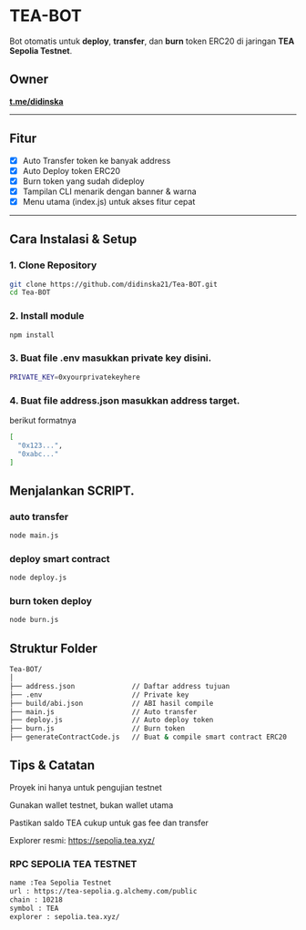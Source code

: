 # TEA-BOT

Bot otomatis untuk **deploy**, **transfer**, dan **burn** token ERC20 di jaringan **TEA Sepolia Testnet**.

## Owner
**[t.me/didinska](https://t.me/didinska)**

---

## Fitur
- [x] Auto Transfer token ke banyak address
- [x] Auto Deploy token ERC20
- [x] Burn token yang sudah dideploy
- [x] Tampilan CLI menarik dengan banner & warna
- [x] Menu utama (index.js) untuk akses fitur cepat

---

## Cara Instalasi & Setup

### 1. Clone Repository
```bash
git clone https://github.com/didinska21/Tea-BOT.git
cd Tea-BOT
```
### 2. Install module
```bash
npm install
```
### 3. Buat file .env masukkan private key disini.
```bash
PRIVATE_KEY=0xyourprivatekeyhere
```
### 4. Buat file address.json masukkan address target. 
berikut formatnya
```bash
[
  "0x123...",
  "0xabc..."
]
```
## Menjalankan SCRIPT.
### auto transfer
```bash
node main.js
```
### deploy smart contract
```bash
node deploy.js
```
### burn token deploy
```bash
node burn.js
```
## Struktur Folder
```bash
Tea-BOT/
│
├── address.json              // Daftar address tujuan
├── .env                      // Private key
├── build/abi.json            // ABI hasil compile
├── main.js                   // Auto transfer
├── deploy.js                 // Auto deploy token
├── burn.js                   // Burn token
├── generateContractCode.js   // Buat & compile smart contract ERC20
```
## Tips & Catatan 

Proyek ini hanya untuk pengujian testnet

Gunakan wallet testnet, bukan wallet utama

Pastikan saldo TEA cukup untuk gas fee dan transfer

Explorer resmi: https://sepolia.tea.xyz/

### RPC SEPOLIA TEA TESTNET
```bash
name :Tea Sepolia Testnet
url : https://tea-sepolia.g.alchemy.com/public
chain : 10218
symbol : TEA
explorer : sepolia.tea.xyz/
```
